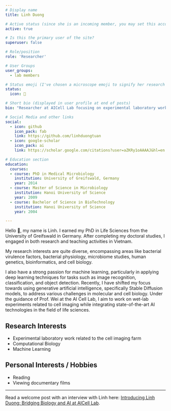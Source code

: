 ```yaml
---
# Display name
title: Linh Duong

# Active status (since she is an incoming member, you may set this accordingly)
active: true

# Is this the primary user of the site?
superuser: false

# Role/position
role: 'Researcher'

# User Groups
user_groups:
  - lab members

# Status emoji (I've chosen a microscope emoji to signify her research focus; feel free to change)
status:
  icon: 🔬

# Short bio (displayed in user profile at end of posts)
bio: "Researcher at AICell Lab focusing on experimental laboratory work related to cell imaging and machine learning."

# Social Media and other links
social:
  - icon: github
    icon_pack: fab
    link: https://github.com/linhduongtuan
  - icon: google-scholar
    icon_pack: ai
    link: https://scholar.google.com/citations?user=aZKRy1oAAAAJ&hl=en

# Education section
education:
  courses:
  - course: PhD in Medical Microbiology
    institution: University of Greifswald, Germany
    year: 2014
  - course: Master of Science in Microbiology
    institution: Hanoi University of Science
    year: 2009
  - course: Bachelor of Science in BioTechnology
    institution: Hanoi University of Science
    year: 2004

---
```


Hello 👋, my name is Linh. I earned my PhD in Life Sciences from the University of Greifswald in Germany. After completing my doctoral studies, I engaged in both research and teaching activities in Vietnam.

My research interests are quite diverse, encompassing areas like bacterial virulence factors, bacterial physiology, microbiome studies, human genetics, bioinformatics, and cell biology.

I also have a strong passion for machine learning, particularly in applying deep learning techniques for tasks such as image recognition, classification, and object detection. Recently, I have shifted my focus towards using generative artificial intelligence, specifically Stable Diffusion models, to address various challenges in molecular and cell biology. Under the guidance of Prof. Wei at the AI Cell Lab, I aim to work on wet-lab experiments related to cell imaging while integrating state-of-the-art AI technologies in the field of life sciences.

## Research Interests

- Experimental laboratory work related to the cell imaging farm
- Computational Biology
- Machine Learning

## Personal Interests / Hobbies

- Reading
- Viewing documentary films

---
Read a welcome post with an interview with Linh here: [Introducing Linh Duong: Bridging Biology and AI at AICell Lab](/post/welcome-linh/).
